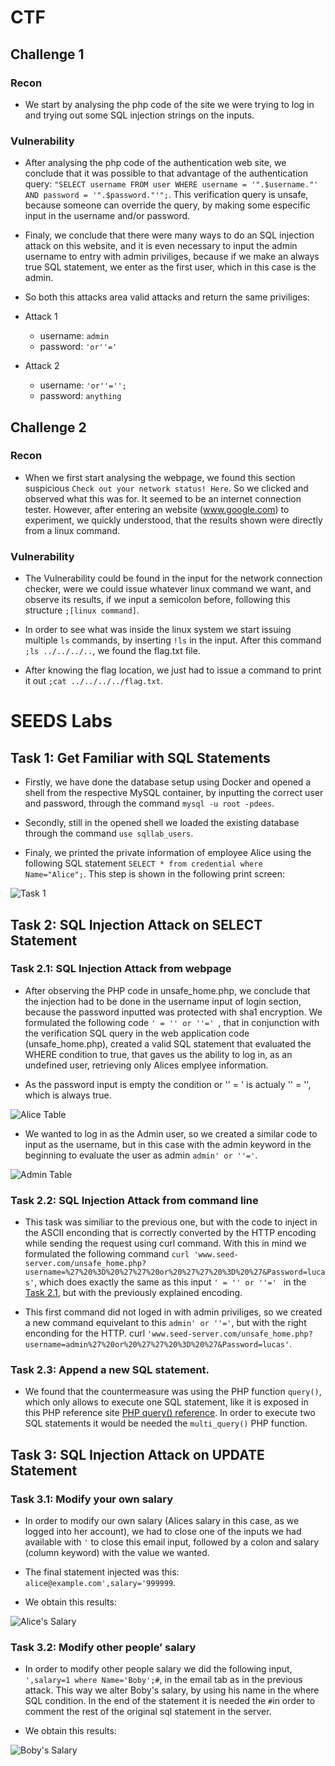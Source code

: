 # CTF

## Challenge 1

### Recon

- We start by analysing the php code of the site we were trying to log in and trying out some SQL injection strings on the inputs.

### Vulnerability

- After analysing the php code of the authentication web site, we conclude that it was possible to that advantage of the authentication query: `"SELECT username FROM user WHERE username = '".$username."' AND password = '".$password."'";`. This verification query is unsafe, because someone can override the query, by making some especific input in the username and/or password.

- Finaly, we conclude that there were many ways to do an SQL injection attack on this website, and it is even necessary to input the admin username to entry with admin priviliges, because if we make an always true SQL statement, we enter as the first user, which in this case is the admin.

- So both this attacks area valid attacks and return the same priviliges:

- Attack 1
    - username: `admin`
    - password: `'or''='`

- Attack 2
    - username: `'or''='';`
    - password: `anything`

## Challenge 2

### Recon

- When we first start analysing the webpage, we found this section suspicious `Check out your network status! Here`. So we clicked and observed what this was for. It seemed to be an internet connection tester. However, after entering an website (www.google.com) to experiment, we quickly understood, that the results shown were directly from a linux command.

### Vulnerability

- The Vulnerability could be found in the input for the network connection checker, were we could issue whatever linux command we want, and observe its results, if we input a semicolon before, following this structure `;[linux command]`.

- In order to see what was inside the linux system we start issuing multiple `ls` commands, by inserting `!ls` in the input. After this command `;ls ../../../..`, we found the flag.txt file.

- After knowing the flag location, we just had to issue a command to print it out `;cat ../../../../flag.txt`.

# SEEDS Labs

## Task 1: Get Familiar with SQL Statements

- Firstly, we have done the database setup using Docker and opened a shell from the respective MySQL container, by inputting the correct user and password, through the command `mysql -u root -pdees`.

- Secondly, still in the opened shell we loaded the existing database through the command `use sqllab_users`.

- Finaly, we printed the private information of employee Alice using the following SQL statement `SELECT * from credential where Name="Alice";`. This step is shown in the following print screen:

![Task 1](images/unknown.png "Task 1: selected Alice information from database")

## Task 2: SQL Injection Attack on SELECT Statement

### Task 2.1: SQL Injection Attack from webpage

- After observing the PHP code in unsafe_home.php, we conclude that the injection had to be done in the username input of login section, because the password inputted was protected with sha1 encryption. We formulated the following code `' = '' or ''=' `, that in conjunction with the verification SQL query in the web application code (unsafe_home.php), created a valid SQL statement that evaluated the WHERE condition to true, that gaves us the ability to log in, as an undefined user, retrieving only Alices emplyee information.

- As the password input is empty the condition or '' = ' is actualy '' = '', which is always true.

![Alice Table](images/alice_table.png "Alice Table")

- We wanted to log in as the Admin user, so we created a similar code to input as the username, but in this case with the admin keyword in the beginning to evaluate the user as admin `admin' or ''='`.

![Admin Table](images/admin_table.png "Admin Table")

### Task 2.2: SQL Injection Attack from command line

- This task was similiar to the previous one, but with the code to inject in the ASCII enconding that is correctly converted by the HTTP encoding while sending the request using curl command. With this in mind we formulated the following command `curl 'www.seed-server.com/unsafe_home.php?username=%27%20%3D%20%27%27%20or%20%27%27%20%3D%20%27&Password=lucas'`, which does exactly the same as this input `' = '' or ''=' ` in the [Task 2.1](#task-21-sql-injection-attack-from-webpage), but with the previously explained encoding. 

- This first command did not loged in with admin priviliges, so we created a new command equivelant to this `admin' or ''='`, but with the right enconding for the HTTP. curl `'www.seed-server.com/unsafe_home.php?username=admin%27%20or%20%27%27%20%3D%20%27&Password=lucas'`.

### Task 2.3: Append a new SQL statement.

- We found that the countermeasure was using the PHP function `query()`, which only allows to execute one SQL statement, like it is exposed in this PHP reference site [PHP query() reference](https://www.php.net/manual/en/mysqli.query.php). In order to execute two SQL statements it would be needed the `multi_query()` PHP function.

## Task 3: SQL Injection Attack on UPDATE Statement

### Task 3.1: Modify your own salary

- In order to modify our own salary (Alices salary in this case, as we logged into her account), we had to close one of the inputs we had available with `'` to close this email input, followed by a colon and salary (column keyword) with the value we wanted.

- The final statement injected was this: `alice@example.com',salary='999999`.

- We obtain this results:

![Alice's Salary](images/alice_salary.png "Alice's Salary")

### Task 3.2: Modify other people’ salary

- In order to modify other people salary we did the following input, `',salary=1 where Name='Boby';#`, in the email tab as in the previous attack. This way we alter Boby's salary, by using his name in the where SQL condition. In the end of the statement it is needed the `#`in order to comment the rest of the original sql statement in the server.

- We obtain this results:

![Boby's Salary](images/boby_salary.png "Boby's Salary")
